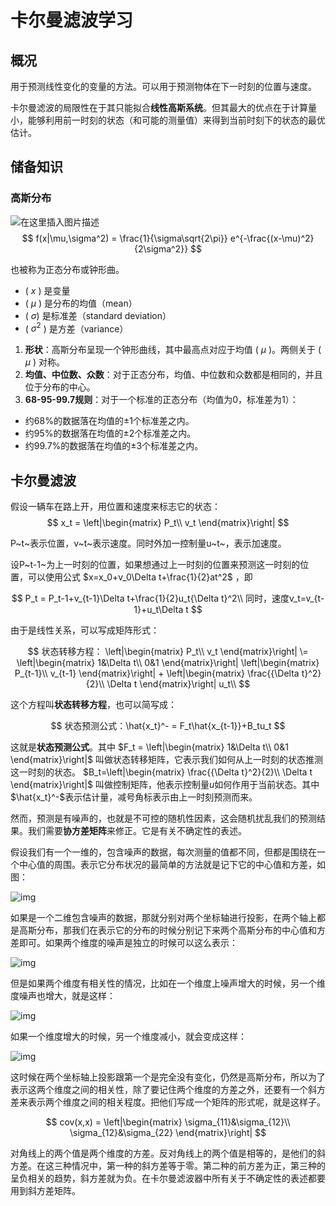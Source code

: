 # 卡尔曼滤波学习

## 概况

用于预测线性变化的变量的方法。可以用于预测物体在下一时刻的位置与速度。

卡尔曼滤波的局限性在于其只能拟合**线性高斯系统**。但其最大的优点在于计算量小，能够利用前一时刻的状态（和可能的测量值）来得到当前时刻下的状态的最优估计。

## 储备知识

### 高斯分布

![在这里插入图片描述](https://i-blog.csdnimg.cn/blog_migrate/2fab8c41ed947b9af9df0a6beed662c6.png)
$$
f(x|\mu,\sigma^2) = \frac{1}{\sigma\sqrt{2\pi}} e^{-\frac{(x-\mu)^2}{2\sigma^2}}
$$

也被称为正态分布或钟形曲。

- ( $x$ ) 是变量
- ( $\mu$ ) 是分布的均值（mean）
- ( $\sigma$) 是标准差（standard deviation）
- ( $\sigma^2$ ) 是方差（variance）

1. **形状**：高斯分布呈现一个钟形曲线，其中最高点对应于均值 ( $\mu$ )。两侧关于 ( $\mu$ ) 对称。
2. **均值、中位数、众数**：对于正态分布，均值、中位数和众数都是相同的，并且位于分布的中心。
3. **68-95-99.7规则**：对于一个标准的正态分布（均值为0，标准差为1）：

- 约68%的数据落在均值的±1个标准差之内。
- 约95%的数据落在均值的±2个标准差之内。
- 约99.7%的数据落在均值的±3个标准差之内。



## 卡尔曼滤波

假设一辆车在路上开，用位置和速度来标志它的状态：
$$
x_t = 
\left|\begin{matrix}      
P_t\\
v_t
\end{matrix}\right|
$$

P~t~表示位置，v~t~表示速度。同时外加一控制量u~t~，表示加速度。

设P~t-1~为上一时刻的位置，如果想通过上一时刻的位置来预测这一时刻的位置，可以使用公式
$x=x_0+v_0\Delta t+\frac{1}{2}at^2$
，即

$$
P_t = P_t-1+v_{t-1}\Delta t+\frac{1}{2}u_t{\Delta t}^2\\
同时，速度v_t=v_{t-1}+u_t\Delta t
$$

由于是线性关系，可以写成矩阵形式：



$$
状态转移方程：
\left|\begin{matrix}
P_t\\
v_t
\end{matrix}\right|
\=
\left|\begin{matrix}
1&\Delta t\\
0&1
\end{matrix}\right|
\left|\begin{matrix}
P_{t-1}\\
v_{t-1}
\end{matrix}\right|
+
\left|\begin{matrix}
\frac{{\Delta t}^2}{2}\\
\Delta t
\end{matrix}\right|
u_t\\
$$

这个方程叫**状态转移方程**，也可以简写成：

$$
状态预测公式：\hat{x_t}^- = F_t\hat{x_{t-1}}+B_tu_t
$$

这就是**状态预测公式**。其中
$F_t = \left|\begin{matrix}
1&\Delta t\\
0&1
\end{matrix}\right|$
叫做状态转移矩阵，它表示我们如何从上一时刻的状态推测这一时刻的状态。
$B_t=\left|\begin{matrix}
\frac{{\Delta t}^2}{2}\\
\Delta t
\end{matrix}\right|$
叫做控制矩阵，他表示控制量$u$如何作用于当前状态。其中$\hat{x_t}^-$表示估计量，减号角标表示由上一时刻预测而来。

然而，预测是有噪声的，也就是不可控的随机性因素，这会随机扰乱我们的预测结果。我们需要**协方差矩阵**来修正。它是有关不确定性的表述。

假设我们有一个一维的，包含噪声的数据，每次测量的值都不同，但都是围绕在一个中心值的周围。表示它分布状况的最简单的方法就是记下它的中心值和方差，如图：

![img](https://pic3.zhimg.com/80/v2-37e04458baf17d09c914981b5dbae140_1440w.webp)

如果是一个二维包含噪声的数据，那就分别对两个坐标轴进行投影，在两个轴上都是高斯分布，那我们在表示它的分布的时候分别记下来两个高斯分布的中心值和方差即可。如果两个维度的噪声是独立的时候可以这么表示：

![img](https://i-blog.csdnimg.cn/blog_migrate/1b8c9d5e06a6ec00b2649f7c67c4a46a.png)

但是如果两个维度有相关性的情况，比如在一个维度上噪声增大的时候，另一个维度噪声也增大，就是这样：

![img](https://i-blog.csdnimg.cn/blog_migrate/6c131720deeec115456bfe80a95691f5.png)

如果一个维度增大的时候，另一个维度减小，就会变成这样：

![img](https://i-blog.csdnimg.cn/blog_migrate/c44366db97d1ecd1ef2d5083bf14f80b.png)

这时候在两个坐标轴上投影跟第一个是完全没有变化，仍然是高斯分布，所以为了表示这两个维度之间的相关性，除了要记住两个维度的方差之外，还要有一个斜方差来表示两个维度之间的相关程度。把他们写成一个矩阵的形式呢，就是这样子。

$$
cov(x,x) = 
\left|\begin{matrix}
\sigma_{11}&\sigma_{12}\\
\sigma_{12}&\sigma_{22}
\end{matrix}\right|
$$


对角线上的两个值是两个维度的方差。反对角线上的两个值是相等的，是他们的斜方差。在这三种情况中，第一种的斜方差等于零。第二种的前方差为正，第三种的呈负相关的趋势，斜方差就为负。在卡尔曼滤波器中所有关于不确定性的表述都要用到斜方差矩阵。

 

